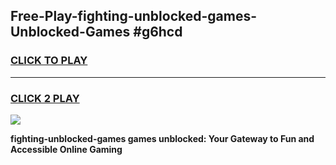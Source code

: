 
## Free-Play-fighting-unblocked-games-Unblocked-Games #g6hcd
<h3>
<a href="https://news.freeplayer.one?title=fighting-unblocked-games&ref=8M">CLICK TO PLAY</a></h3>
<hr>

<h3>
<a href="https://news.freeplayer.one?title=fighting-unblocked-games&ref=8M">CLICK 2 PLAY</a>
  
</h3>

<a href="https://news.freeplayer.one?title=fighting-unblocked-games&ref=8M"><img src="https://clearcache.store/games.png"></a>


**fighting-unblocked-games games unblocked: Your Gateway to Fun and Accessible Online Gaming**
